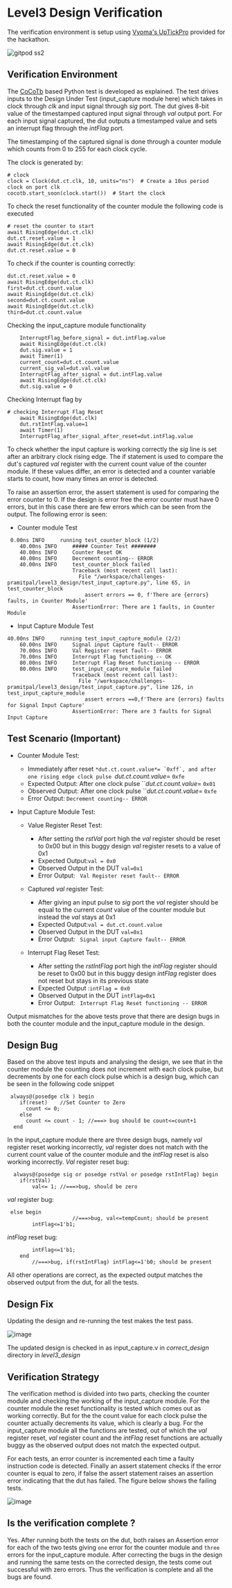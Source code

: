 # Level3 Design Verification

The verification environment is setup using [Vyoma's UpTickPro](https://vyomasystems.com) provided for the hackathon.

![gitpod ss2](https://user-images.githubusercontent.com/41202066/182039952-0cf50802-d115-4e40-b229-89c6aad7ab86.png)

## Verification Environment

The [CoCoTb](https://www.cocotb.org/) based Python test is developed as explained. The test drives inputs to the Design Under Test (input_capture module here) which takes in clock through *clk* and input signal through *sig* port. The dut gives 8-bit value of the timestamped captured input signal through *val* output port. For each input signal captured, the dut outputs a timestamped value and sets an interrupt flag through the *intFlag* port.

The timestamping of the captured signal is done through a counter module which counts from 0 to 255 for each clock cycle.

The clock is generated by:
```
# clock
clock = Clock(dut.ct.clk, 10, units="ns")  # Create a 10us period clock on port clk
cocotb.start_soon(clock.start())  # Start the clock
```
To check the reset functionality of the counter module the following code is executed
```
# reset the counter to start
await RisingEdge(dut.ct.clk)
dut.ct.reset.value = 1
await RisingEdge(dut.ct.clk)
dut.ct.reset.value = 0
```
To check if the counter is counting correctly:
```
dut.ct.reset.value = 0
await RisingEdge(dut.ct.clk)
first=dut.ct.count.value
await RisingEdge(dut.ct.clk)
second=dut.ct.count.value
await RisingEdge(dut.ct.clk)
third=dut.ct.count.value
```
Checking the input_capture module functionality
```
    InterruptFlag_before_signal = dut.intFlag.value
    await RisingEdge(dut.ct.clk)
    dut.sig.value = 1
    await Timer(1) 
    current_count=dut.ct.count.value
    current_sig_val=dut.val.value
    InterruptFlag_after_signal = dut.intFlag.value
    await RisingEdge(dut.ct.clk)
    dut.sig.value = 0
```
Checking Interrupt flag by
```
# checking Interrupt Flag Reset
    await RisingEdge(dut.clk)
    dut.rstIntFlag.value=1
    await Timer(1)
    InterruptFlag_after_signal_after_reset=dut.intFlag.value
```

To check whether the input capture is working correctly the *sig* line is set after an arbitrary clock rising edge. The if statement is used to compare the dut's captured *val* register with the current count value of the counter module. If these values differ, an error is detected and a counter variable starts to count, how many times an error is detected.

To raise an assertion error, the assert statement is used for comparing the error counter to 0.
If the design is error free the error counter must have 0 errors, but in this case there are few errors which can be seen from the output.
The following error is seen:
- Counter module Test
```
 0.00ns INFO     running test_counter_block (1/2)
    40.00ns INFO     ##### Counter Test ########
    40.00ns INFO     Counter Reset OK
    40.00ns INFO     Decrement counting-- ERROR
    40.00ns INFO     test_counter_block failed
                     Traceback (most recent call last):
                       File "/workspace/challenges-pramitpal/level3_design/test_input_capture.py", line 65, in test_counter_block
                         assert errors == 0, f'There are {errors} faults, in Counter Module'
                     AssertionError: There are 1 faults, in Counter Module
```
- Input Capture Module Test
```
40.00ns INFO     running test_input_capture_module (2/2)
    60.00ns INFO     Signal input Capture fault-- ERROR
    70.00ns INFO     Val Register reset fault-- ERROR
    70.00ns INFO     Interrupt Flag functioning -- OK
    80.00ns INFO     Interrupt Flag Reset functioning -- ERROR
    80.00ns INFO     test_input_capture_module failed
                     Traceback (most recent call last):
                       File "/workspace/challenges-pramitpal/level3_design/test_input_capture.py", line 126, in test_input_capture_module
                         assert errors ==0,f'There are {errors} faults for Signal Input Capture'
                     AssertionError: There are 3 faults for Signal Input Capture
```

## Test Scenario **(Important)**
- Counter Module Test:
  - Immediately after reset ``*dut.ct.count.value*= `0xff`, and after one rising edge clock pulse ``*dut.ct.count.value*= `0xfe`
  - Expected Output: After one clock pulse ``*dut.ct.count.value*= `0x01`
  - Observed Output: After one clock pulse ``*dut.ct.count.value*= `0xfe`
  - Error Output: ``Decrement counting-- ERROR``
 
- Input Capture Module Test:
  - Value Register Reset Test:
    - After setting the *rstVal* port high the *val* register should be reset to 0x00 but in this buggy design *val* register resets to a value of  0x1
    - Expected Output:``val = 0x0`` 
    - Observed Output in the DUT ``val=0x1``
    - Error Output: `` Val Register reset fault-- ERROR``
  - Captured *val* register Test:
    - After giving an input pulse to *sig* port the *val* register should be equal to the current *count* value of the counter module but instead the *val* stays at 0x1
    - Expected Output:``val = dut.ct.count.value`` 
    - Observed Output in the DUT ``val=0x1``
    - Error Output: `` Signal input Capture fault-- ERROR``
    
  - Interrupt Flag Reset Test:
    - After setting the *rstIntFlag* port high the *intFlag* register should be reset to 0x00 but in this buggy design *intFlag* register does not reset but stays in its previous state
    - Expected Output :``intFlag = 0x0`` 
    - Observed Output in the DUT ``intFlag=0x1``
    - Error Output: `` Interrupt Flag Reset functioning -- ERROR``


Output mismatches for the above tests prove that there are design bugs in both the counter module and the input_capture module in the design.

## Design Bug
Based on the above test inputs and analysing the design, we see that in the counter module the counting does not increment with each clock pulse, but decrements by one for each clock pulse which is a design bug, which can be seen in the following code snippet
```
 always@(posedge clk ) begin
    if(reset)    //Set Counter to Zero
      count <= 0;
    else
      count <= count - 1; //===> bug should be count<=count+1
  end
```

In the input_capture module there are three design bugs, namely *val* register reset working incorrectly, *val* register does not match with the current count value of the counter module and the *intFlag* reset is also working incorrectly.
*Val* register reset bug:
```
  always@(posedge sig or posedge rstVal or posedge rstIntFlag) begin
    if(rstVal)
      	val<= 1; //===>bug, should be zero
```
*val* register bug:
```
 else begin
    	             //===>bug, val<=tempCount; should be present
      	intFlag<=1'b1;
```
*intFlag* reset bug:
```
     	intFlag<=1'b1;
    end
        //===>bug, if(rstIntFlag) intFlag<=1'b0; should be present
```
All other operations are correct, as the expected output matches the observed output from the dut, for all the tests.

## Design Fix
Updating the design and re-running the test makes the test pass.

![image](https://user-images.githubusercontent.com/41202066/182036824-6880e077-7032-4092-b213-a402281e5792.png)

The updated design is checked in as input_capture.v in *correct_design* directory in *level3_design*
## Verification Strategy
The verification method is divided into two parts, checking the counter module and checking the working of the input_capture module. For the counter module the reset functionality is tested which comes out as working correctly. But for the the count value for each clock pulse the counter actually decrements its value, which is clearly a bug.
For the input_capture module all the functions are tested, out of which the *val* register reset, *val* register count and the *intFlag* reset functions are actually buggy as the observed output does not match the expected output.

For each tests, an error counter is incremented each time a faulty instruction code is detected.
Finally an assert statement checks if the error counter is equal to zero, if false the assert statement raises an assertion error indicating that the dut has failed. The figure below shows the failing tests.

![image](https://user-images.githubusercontent.com/41202066/182036750-e5f0bffa-f8d1-47c9-9138-6ce2f9552c38.png)

## Is the verification complete ?
Yes.
After running both the tests on the dut, both raises an Assertion error for each of the two tests giving ``one`` error for the counter module and ``three`` errors for the input_capture module.
After correcting the bugs in the design and running the same tests on the corrected design, the tests come out successful with zero errors.
Thus the verification is complete and all the bugs are found.
